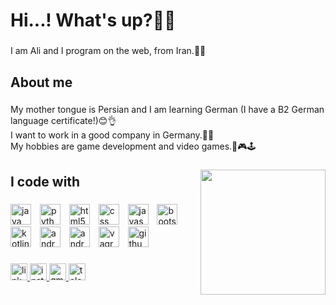 <h1 align="left">Hi...! What's up?🙋‍♂️</h1>

###

<p align="left">I am Ali and I program on the web, from Iran.🧑‍💻</p>

###

<h2 align="left">About me</h2>

###

<p align="left">My mother tongue is Persian and I am learning German (I have a B2 German language certificate!)😊👌<br>I want to work in a good company in Germany.💪✊<br>My hobbies are game development and video games.🎲🎮🕹️</p>

###

<img align="right" height="200" src="https://robots.net/wp-content/uploads/2023/11/what-is-coding-1699733530.jpg"  />

###

<h2 align="left">I code with</h2>

###

<div align="left">
  <img src="https://cdn.jsdelivr.net/gh/devicons/devicon/icons/java/java-original.svg" height="33" alt="java logo"  />
  <img width="6" />
  <img src="https://cdn.jsdelivr.net/gh/devicons/devicon/icons/python/python-original.svg" height="33" alt="python logo"  />
  <img width="6" />
  <img src="https://cdn.jsdelivr.net/gh/devicons/devicon/icons/html5/html5-original.svg" height="33" alt="html5 logo"  />
  <img width="6" />
  <img src="https://cdn.jsdelivr.net/gh/devicons/devicon/icons/css3/css3-original.svg" height="33" alt="css logo"  />
  <img width="6" />
  <img src="https://cdn.jsdelivr.net/gh/devicons/devicon/icons/javascript/javascript-original.svg" height="33" alt="javascript logo"  />
  <img width="6" />
  <img src="https://cdn.jsdelivr.net/gh/devicons/devicon/icons/bootstrap/bootstrap-original.svg" height="33" alt="bootstrap logo"  />
  <img width="6" />
  <img src="https://cdn.jsdelivr.net/gh/devicons/devicon/icons/kotlin/kotlin-original.svg" height="33" alt="kotlin logo"  />
  <img width="6" />
  <img src="https://cdn.jsdelivr.net/gh/devicons/devicon/icons/android/android-original.svg" height="33" alt="android logo"  />
  <img width="6" />
  <img src="https://cdn.jsdelivr.net/gh/devicons/devicon/icons/androidstudio/androidstudio-original.svg" height="33" alt="androidstudio logo"  />
  <img width="6" />
  <img src="https://cdn.jsdelivr.net/gh/devicons/devicon/icons/vagrant/vagrant-original.svg" height="33" alt="vagrant logo"  />
  <img width="6" />
  <img src="https://cdn.jsdelivr.net/gh/devicons/devicon/icons/github/github-original.svg" height="33" alt="github logo"  />
</div>

###

<div align="left">
  <a href="https:/www.linkedin.com/in/ ali-aghaebrahimian/" target="_blank">
    <img src="https://img.shields.io/static/v1?message=LinkedIn&logo=linkedin&label=&color=0077B5&logoColor=white&labelColor=&style=flat" height="27" alt="linkedin logo"  />
  </a>
  <a href="https://www.instagram.com/amzegon?igsh=bHBlbnRvd2JlYmF0" target="_blank">
    <img src="https://img.shields.io/static/v1?message=Instagram&logo=instagram&label=&color=E4405F&logoColor=white&labelColor=&style=flat" height="27" alt="instagram logo"  />
  </a>
  <a href="2aaghaebrahimian@gmail.com" target="_blank">
    <img src="https://img.shields.io/static/v1?message=Gmail&logo=gmail&label=&color=D14836&logoColor=white&labelColor=&style=flat" height="27" alt="gmail logo"  />
  </a>
  <a href="@AliAEbrahimian" target="_blank">
    <img src="https://img.shields.io/static/v1?message=Telegram&logo=telegram&label=&color=2CA5E0&logoColor=white&labelColor=&style=flat" height="27" alt="telegram logo"  />
  </a>
</div>

###